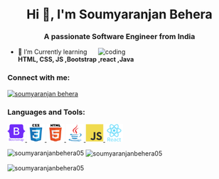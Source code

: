 <h1 align="center">Hi 👋, I'm Soumyaranjan Behera</h1>
<h3 align="center">A passionate Software Engineer from India</h3>

<img align ="right" alt="coding" width="300" src="![image](https://github.com/user-attachments/assets/57ac7d8e-8fc0-4acc-b597-83678aacb2ab)
">

- 👯 I’m Currently learning **HTML, CSS, JS ,Bootstrap ,react ,Java**

<h3 align="left">Connect with me:</h3>
<p align="left">
<a href="https://linkedin.com/in/soumyaranjan behera" target="blank"><img align="center" src="https://raw.githubusercontent.com/rahuldkjain/github-profile-readme-generator/master/src/images/icons/Social/linked-in-alt.svg" alt="soumyaranjan behera" height="30" width="40" /></a>
</p>

<h3 align="left">Languages and Tools:</h3>
<p align="left"> <a href="https://getbootstrap.com" target="_blank" rel="noreferrer"> <img src="https://raw.githubusercontent.com/devicons/devicon/master/icons/bootstrap/bootstrap-plain-wordmark.svg" alt="bootstrap" width="40" height="40"/> </a> <a href="https://www.w3schools.com/css/" target="_blank" rel="noreferrer"> <img src="https://raw.githubusercontent.com/devicons/devicon/master/icons/css3/css3-original-wordmark.svg" alt="css3" width="40" height="40"/> </a> <a href="https://www.w3.org/html/" target="_blank" rel="noreferrer"> <img src="https://raw.githubusercontent.com/devicons/devicon/master/icons/html5/html5-original-wordmark.svg" alt="html5" width="40" height="40"/> </a> <a href="https://www.java.com" target="_blank" rel="noreferrer"> <img src="https://raw.githubusercontent.com/devicons/devicon/master/icons/java/java-original.svg" alt="java" width="40" height="40"/> </a> <a href="https://developer.mozilla.org/en-US/docs/Web/JavaScript" target="_blank" rel="noreferrer"> <img src="https://raw.githubusercontent.com/devicons/devicon/master/icons/javascript/javascript-original.svg" alt="javascript" width="40" height="40"/> </a> <a href="https://reactjs.org/" target="_blank" rel="noreferrer"> <img src="https://raw.githubusercontent.com/devicons/devicon/master/icons/react/react-original-wordmark.svg" alt="react" width="40" height="40"/> </a> </p>

<p><img align="left" src="https://github-readme-stats.vercel.app/api/top-langs?username=soumyaranjanbehera05&show_icons=true&locale=en&layout=compact" alt="soumyaranjanbehera05" /></p>

<p>&nbsp;<img align="center" src="https://github-readme-stats.vercel.app/api?username=soumyaranjanbehera05&show_icons=true&locale=en" alt="soumyaranjanbehera05" /></p>

<p><img align="center" src="https://github-readme-streak-stats.herokuapp.com/?user=soumyaranjanbehera05&" alt="soumyaranjanbehera05" /></p>
